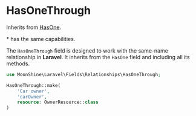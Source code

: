 # HasOneThrough

Inherits from [HasOne](/docs/{{version}}/fields/has-one).

\* has the same capabilities.

The `HasOneThrough` field is designed to work with the same-name relationship in **Laravel**.
It inherits from the `HasOne` field and including all its methods.

```php
use MoonShine\Laravel\Fields\Relationships\HasOneThrough;

HasOneThrough::make(
    'Car owner',
    'carOwner',
    resource: OwnerResource::class
)
```
